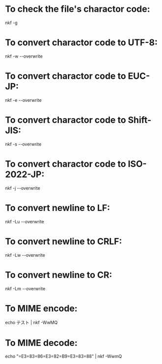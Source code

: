 # To check the file's charactor code:

nkf -g <file>

# To convert charactor code to UTF-8:

nkf -w --overwrite <file>

# To convert charactor code to EUC-JP:

nkf -e --overwrite <file>

# To convert charactor code to Shift-JIS:

nkf -s --overwrite <file>

# To convert charactor code to ISO-2022-JP:

nkf -j --overwrite <file>

# To convert newline to LF:

nkf -Lu --overwrite <file>

# To convert newline to CRLF:

nkf -Lw --overwrite <file>

# To convert newline to CR:

nkf -Lm --overwrite <file>

# To MIME encode:

echo テスト | nkf -WwMQ

# To MIME decode:

echo "=E3=83=86=E3=82=B9=E3=83=88" | nkf -WwmQ
